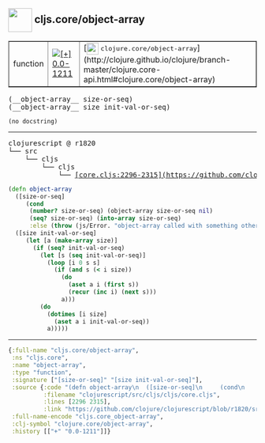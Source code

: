 ## <img width="48px" valign="middle" src="http://i.imgur.com/Hi20huC.png"> cljs.core/object-array

 <table border="1">
<tr>
<td>function</td>
<td><a href="https://github.com/cljsinfo/api-refs/tree/0.0-1211"><img valign="middle" alt="[+] 0.0-1211" src="https://img.shields.io/badge/+-0.0--1211-lightgrey.svg"></a> </td>
<td>
[<img height="24px" valign="middle" src="http://i.imgur.com/1GjPKvB.png"> <samp>clojure.core/object-array</samp>](http://clojure.github.io/clojure/branch-master/clojure.core-api.html#clojure.core/object-array)
</td>
</tr>
</table>

 <samp>
(__object-array__ size-or-seq)<br>
(__object-array__ size init-val-or-seq)<br>
</samp>

```
(no docstring)
```

---

 <pre>
clojurescript @ r1820
└── src
    └── cljs
        └── cljs
            └── <ins>[core.cljs:2296-2315](https://github.com/clojure/clojurescript/blob/r1820/src/cljs/cljs/core.cljs#L2296-L2315)</ins>
</pre>

```clj
(defn object-array
  ([size-or-seq]
     (cond
      (number? size-or-seq) (object-array size-or-seq nil)
      (seq? size-or-seq) (into-array size-or-seq)
      :else (throw (js/Error. "object-array called with something other than size or ISeq"))))
  ([size init-val-or-seq]
     (let [a (make-array size)]
       (if (seq? init-val-or-seq)
         (let [s (seq init-val-or-seq)]
           (loop [i 0 s s]
             (if (and s (< i size))
               (do
                 (aset a i (first s))
                 (recur (inc i) (next s)))
               a)))
         (do
           (dotimes [i size]
             (aset a i init-val-or-seq))
           a)))))
```


---

```clj
{:full-name "cljs.core/object-array",
 :ns "cljs.core",
 :name "object-array",
 :type "function",
 :signature ["[size-or-seq]" "[size init-val-or-seq]"],
 :source {:code "(defn object-array\n  ([size-or-seq]\n     (cond\n      (number? size-or-seq) (object-array size-or-seq nil)\n      (seq? size-or-seq) (into-array size-or-seq)\n      :else (throw (js/Error. \"object-array called with something other than size or ISeq\"))))\n  ([size init-val-or-seq]\n     (let [a (make-array size)]\n       (if (seq? init-val-or-seq)\n         (let [s (seq init-val-or-seq)]\n           (loop [i 0 s s]\n             (if (and s (< i size))\n               (do\n                 (aset a i (first s))\n                 (recur (inc i) (next s)))\n               a)))\n         (do\n           (dotimes [i size]\n             (aset a i init-val-or-seq))\n           a)))))",
          :filename "clojurescript/src/cljs/cljs/core.cljs",
          :lines [2296 2315],
          :link "https://github.com/clojure/clojurescript/blob/r1820/src/cljs/cljs/core.cljs#L2296-L2315"},
 :full-name-encode "cljs.core_object-array",
 :clj-symbol "clojure.core/object-array",
 :history [["+" "0.0-1211"]]}

```
